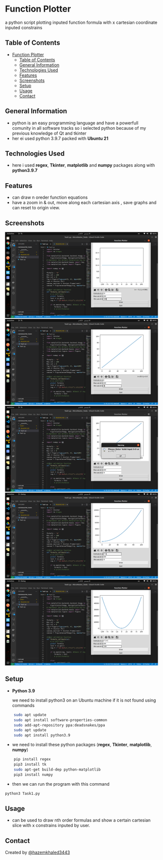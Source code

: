 # Function Plotter

a python script plotting inputed function formula with x cartesian coordinate inputed constrains

## Table of Contents

- [Function Plotter](#function-plotter)
  - [Table of Contents](#table-of-contents)
  - [General Information](#general-information)
  - [Technologies Used](#technologies-used)
  - [Features](#features)
  - [Screenshots](#screenshots)
  - [Setup](#setup)
  - [Usage](#usage)
  - [Contact](#contact)

## General Information

- python is an easy programming language and have a powerfull comunity in all software tracks so i selected python because of my previous knowledge of Qt and tkinter
- her ei used python 3.9.7 packed with **Ubuntu 21**

## Technologies Used

- here i used **regex**, **Tkinter**, **matplotlib** and **numpy** packages along with **python3.9.7**

## Features

- can draw n oreder function equations
- have a zoom in & out, move along each cartesian axis , save graphs and can reset to origin view.

## Screenshots

![no X args parallel to x line](./screenshots/I1.png)
![first order eq](./screenshots/I2.png)
![symbole validation](./screenshots/I3.png)
![second order eq](./screenshots/I4.png)
![plus & minus x axis](./screenshots/I5.png)

## Setup

- **Python 3.9**

   we need to install python3 on an Ubuntu machine if it is not found using commands

```BASH
    sudo apt update
    sudo apt install software-properties-common
    sudo add-apt-repository ppa:deadsnakes/ppa
    sudo apt update
    sudo apt install python3.9
```

- we need to install these python packages (**regex**, **Tkinter**, **matplotlib**, **numpy**)

```BASH
    pip install regex
    pip3 install tk
    sudo apt-get build-dep python-matplotlib
    pip3 install numpy
```

- then we can run the program with this command

```BASH
python3 Task1.py
```

## Usage

- can be used to draw nth order formulas and show a certain cartesian slice with x constrains inputed by user.

## Contact

Created by [@hazemkhaled3443](https://www.linkedin.com/in/hazem-khaled-90898315a/)
